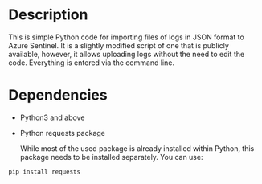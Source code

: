 # Description
This is simple Python code for importing files of logs in JSON format to Azure Sentinel. It is a slightly modified script of one that is publicly available, however, it allows uploading logs without the need to edit the code. Everything is entered via the command line. 

# Dependencies
- Python3 and above
 
- Python requests package

  While most of the used package is already installed within Python, this package needs to be installed separately. You can use:
  
```pip install requests ```
